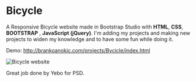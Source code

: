 # Bicycle
A Responsive Bicycle website made in Bootstrap Studio with **HTML**, **CSS**, **BOOTSTRAP** , **JavaScript (jQuery)**.
I'm adding my projects and making new projects to widen my knowledge and to have some fun while doing it.

Demo: http://brankoanokic.com/projects/Bycicle/index.html

![Bicycle website](https://i.ibb.co/V9K3zVS/screencapture-127-0-0-1-51701-2019-09-23-22-06-32.png)

Great job done by Yebo for PSD.

